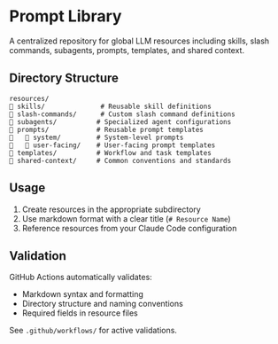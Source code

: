 # Prompt Library

A centralized repository for global LLM resources including skills, slash commands, subagents, prompts, templates, and shared context.

## Directory Structure

```
resources/
   skills/              # Reusable skill definitions
   slash-commands/      # Custom slash command definitions
   subagents/          # Specialized agent configurations
   prompts/            # Reusable prompt templates
      system/         # System-level prompts
      user-facing/    # User-facing prompt templates
   templates/          # Workflow and task templates
   shared-context/     # Common conventions and standards
```

## Usage

1. Create resources in the appropriate subdirectory
2. Use markdown format with a clear title (`# Resource Name`)
3. Reference resources from your Claude Code configuration

## Validation

GitHub Actions automatically validates:
- Markdown syntax and formatting
- Directory structure and naming conventions
- Required fields in resource files

See `.github/workflows/` for active validations.
